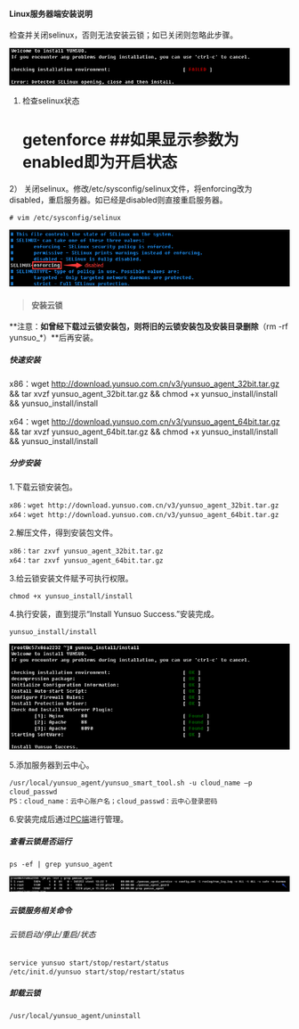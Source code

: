 #### Linux服务器端安装说明
检查并关闭selinux，否则无法安装云锁；如已关闭则忽略此步骤。

![](/assets/Linux_install_0.png)

1) 检查selinux状态
    
    # getenforce ##如果显示参数为enabled即为开启状态
    
2） 关闭selinux。修改/etc/sysconfig/selinux文件，将enforcing改为disabled，重启服务器。如已经是disabled则直接重启服务器。
    
    # vim /etc/sysconfig/selinux

![](/assets/Linux_install_1.png)

>#### 安装云锁

**注意：**如曾经下载过云锁安装包，则将旧的云锁安装包及安装目录删除**（rm -rf yunsuo_*）**后再安装。

##### 快速安装

x86：wget http://download.yunsuo.com.cn/v3/yunsuo_agent_32bit.tar.gz && tar xvzf yunsuo_agent_32bit.tar.gz && chmod +x yunsuo_install/install && yunsuo_install/install

x64：wget http://download.yunsuo.com.cn/v3/yunsuo_agent_64bit.tar.gz && tar xvzf yunsuo_agent_64bit.tar.gz && chmod +x yunsuo_install/install && yunsuo_install/install

##### 分步安装

1.下载云锁安装包。
      
    x86：wget http://download.yunsuo.com.cn/v3/yunsuo_agent_32bit.tar.gz
    x64：wget http://download.yunsuo.com.cn/v3/yunsuo_agent_64bit.tar.gz

2.解压文件，得到安装包文件。

    x86：tar zxvf yunsuo_agent_32bit.tar.gz
    x64：tar zxvf yunsuo_agent_64bit.tar.gz
3.给云锁安装文件赋予可执行权限。

    chmod +x yunsuo_install/install

4.执行安装，直到提示“Install Yunsuo Success.”安装完成。
    
    yunsuo_install/install
 
 ![](/assets/Linux_install_2.png)
 
5.添加服务器到云中心。

    /usr/local/yunsuo_agent/yunsuo_smart_tool.sh -u cloud_name –p cloud_passwd
    PS：cloud_name：云中心账户名；cloud_passwd：云中心登录密码

6.安装完成后通过[PC端](http://help.yunsuo.com.cn/guide/PC_inst.html)进行管理。

##### 查看云锁是否运行
    ps -ef | grep yunsuo_agent
![](/assets/Linux_install_3.png)
##### 云锁服务相关命令 
###### 云锁启动/停止/重启/状态
    service yunsuo start/stop/restart/status
    /etc/init.d/yunsuo start/stop/restart/status
##### 卸载云锁
    /usr/local/yunsuo_agent/uninstall